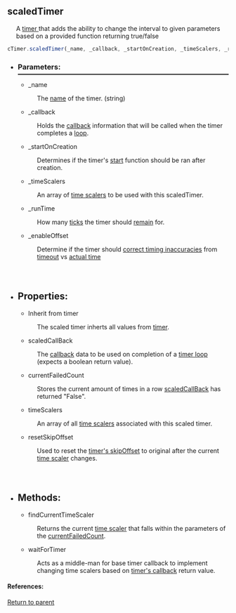 <a name="scaledtimer"/> <h2> scaledTimer </h1> <p style="padding-left: 20px;"> A <a href="#timer"> timer </a> that adds the ability to change the interval to given parameters based on a provided function returning true/false </p>

```Javascript
cTimer.scaledTimer(_name, _callback, _startOnCreation, _timeScalers, _runtime, _enableOffset)
```

* <a name="parameters"/> <h3> Parameters: </h3> <hr style="height:2px;border:none;margin-top: -10px;">

    * <a name="_name"/> _name <p style="padding-left: 20px;"> The [name](baseTimer.md#name) of the timer. (string) </p>

    * <a name="_callback"/> _callback <p style="padding-left: 20px;"> Holds the [callback](callback.md) information that will be called when the timer completes a [loop](baseTimer.md#runloop). </p>

    * <a name="_startoncreation"/> _startOnCreation <p style="padding-left: 20px;"> Determines if the timer's [start](baseTimer.md#start) function should be ran after creation. </p>

    * <a name="_timescalers"/> _timeScalers <p style="padding-left: 20px;"> An array of [time scalers](scaledTime.md) to be used with this scaledTimer. </p>

    * <a name="_runtime"/> _runTime <p style="padding-left: 20px;"> How many [ticks](#datetime) the timer should [remain](#ticksremaining) for. </p>

    * <a name="_enableoffset"/> _enableOffset <p style="padding-left: 20px; padding-bottom: 40px;"> Determine if the timer should [correct timing inaccuracies](#enableoffset) from [timeout](#settimeout) vs [actual time](#datetime) </p>

* <a name="properties"/> <h2> Properties: </h2>

    * <a name="inherittimer"/> Inherit from timer <p style="padding-left: 20px;"> The scaled timer inherts all values from [timer](baseTimer.md). </p>


    * <a name="scaledcallback"/> scaledCallBack <p style="padding-left: 20px;"> The [callback](callback.md) data to be used on completion of a [timer loop](baseTimer.md#runloop) (expects a boolean return value). </p>

    * <a name="currentfailedcount"/> currentFailedCount <p style="padding-left: 20px;"> Stores the current amount of times in a row [scaledCallBack](#scaledcallback) has returned "False". </p>

    * <a name="timescalers"/> timeScalers <p style="padding-left: 20px;"> An array of all [time scalers](scaledTime.md) associated with this scaled timer. </p>

    * <a name="resetskipoffset"/> resetSkipOffset <p style="padding-left: 20px; padding-bottom: 40px;"> Used to reset the [timer's skipOffset](baseTimer.md#skipOffset) to original after the current [time scaler](scaledTime.md) changes. </p>

* <h2> Methods: </h2>

    * <a name="findcurrenttimescaler"/> findCurrentTimeScaler <p style="padding-left: 20px;"> Returns the current [time scaler](scaledTime.md) that falls within the parameters of the [currentFailedCount](#currentfailedcount). </p>

    * <a name="waitfortimer"/> waitForTimer <p style="padding-left: 20px;"> Acts as a middle-man for base timer callback to implement changing time scalers based on [timer's callback](#scaledcallback) return value. </p>

#### References:
  
[Return to parent](Timer.md)